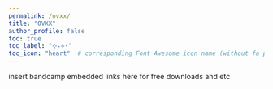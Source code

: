```yaml
---
permalink: /ovxx/
title: "OVXX"
author_profile: false
toc: true
toc_label: "⊹₊⟡⋆"
toc_icon: "heart"  # corresponding Font Awesome icon name (without fa prefix)
---
```

insert bandcamp embedded links here for free downloads and etc
